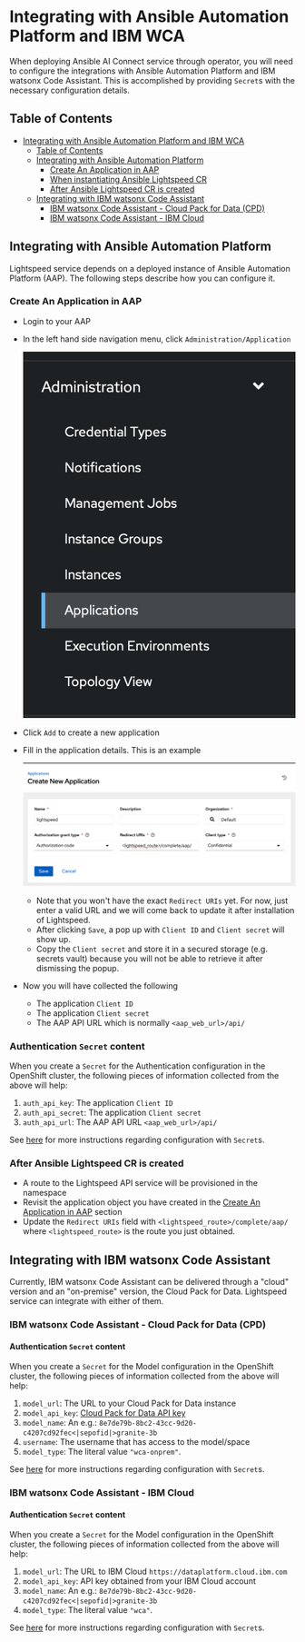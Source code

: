 # Integrating with Ansible Automation Platform and IBM WCA

When deploying Ansible AI Connect service through operator, you will need to configure the integrations with Ansible Automation Platform and IBM watsonx Code Assistant. This is accomplished by providing `Secret`s with the necessary configuration details.

## Table of Contents
- [Integrating with Ansible Automation Platform and IBM WCA](#integrating-with-ansible-automation-platform-and-ibm-wca)
  - [Table of Contents](#table-of-contents)
  - [Integrating with Ansible Automation Platform](#integrating-with-ansible-automation-platform)
    - [Create An Application in AAP](#create-an-application-in-aap)
    - [When instantiating Ansible Lightspeed CR](#when-instantiating-ansible-lightspeed-cr)
    - [After Ansible Lightspeed CR is created](#after-ansible-lightspeed-cr-is-created)
  - [Integrating with IBM watsonx Code Assistant](#integrating-with-ibm-watsonx-code-assistant)
    - [IBM watsonx Code Assistant - Cloud Pack for Data (CPD)](#ibm-watsonx-code-assistant---cloud-pack-for-data-cpd)
    - [IBM watsonx Code Assistant - IBM Cloud](#ibm-watsonx-code-assistant---ibm-cloud)

## Integrating with Ansible Automation Platform

Lightspeed service depends on a deployed instance of Ansible Automation Platform (AAP).  The following steps describe how you can configure it.

### Create An Application in AAP

* Login to your AAP
* In the left hand side navigation menu, click `Administration/Application`

  ![Administration/Application](images/aap-applications.png)
  
* Click `Add` to create a new application
* Fill in the application details. This is an example
  
  ![an example](images/aap-create-application.png)
  * Note that you won't have the exact `Redirect URIs` yet. For now, just enter a valid URL and we will come back to update it after installation of Lightspeed.
  * After clicking `Save`, a pop up with `Client ID` and `Client secret` will show up.
  * Copy the `Client secret` and store it in a secured storage (e.g. secrets vault) because you will not be able to retrieve it after dismissing the popup.
* Now you will have collected the following
  * The application `Client ID` 
  * The application `Client secret` 
  * The AAP API URL which is normally `<aap_web_url>/api/`


### Authentication `Secret` content

When you create a `Secret` for the Authentication configuration in the OpenShift cluster, the following pieces of information collected from the above will help:
1. `auth_api_key`: The application `Client ID`
2. `auth_api_secret`: The application `Client secret`
3. `auth_api_url`: The AAP API URL `<aap_web_url>/api/`

See [here](using-external-configuration-secrets.md#authentication-secret) for more instructions regarding configuration with `Secret`s.

### After Ansible Lightspeed CR is created

* A route to the Lightspeed API service will be provisioned in the namespace
* Revisit the application object you have created in the [Create An Application in AAP](#create-an-application-in-aap) section
* Update the `Redirect URIs` field with `<lightspeed_route>/complete/aap/` where `<lightspeed_route>` is the route you just obtained.

## Integrating with IBM watsonx Code Assistant

Currently, IBM watsonx Code Assistant can be delivered through a "cloud" version and an "on-premise" version, the Cloud Pack for Data. Lightspeed service can integrate with either of them.

### IBM watsonx Code Assistant - Cloud Pack for Data (CPD)

#### Authentication `Secret` content

When you create a `Secret` for the Model configuration in the OpenShift cluster, the following pieces of information collected from the above will help:
1. `model_url`: The URL to your Cloud Pack for Data instance 
2. `model_api_key`: [Cloud Pack for Data API key](https://www.ibm.com/docs/en/cloud-paks/cp-data/4.8.x?topic=steps-generating-api-keys) 
3. `model_name`: An e.g.: `8e7de79b-8bc2-43cc-9d20-c4207cd92fec<|sepofid|>granite-3b`
4. `username`: The username that has access to the model/space
5. `model_type`: The literal value `"wca-onprem"`.

See [here](using-external-configuration-secrets.md#authentication-secret) for more instructions regarding configuration with `Secret`s.

### IBM watsonx Code Assistant - IBM Cloud

#### Authentication `Secret` content

When you create a `Secret` for the Model configuration in the OpenShift cluster, the following pieces of information collected from the above will help:
1. `model_url`: The URL to IBM Cloud `https://dataplatform.cloud.ibm.com`
2. `model_api_key`: API key obtained from your IBM Cloud account
3. `model_name`: An e.g.: `8e7de79b-8bc2-43cc-9d20-c4207cd92fec<|sepofid|>granite-3b`
4. `model_type`: The literal value `"wca"`.

See [here](using-external-configuration-secrets.md#authentication-secret) for more instructions regarding configuration with `Secret`s.
